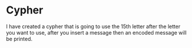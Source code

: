 # Cypher
I have created a cypher that is going to use the 15th letter after the letter you want to use, after you insert a message then an encoded message will be printed.
